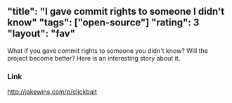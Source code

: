 "title": "I gave commit rights to someone I didn't know"
"tags": ["open-source"]
"rating": 3
"layout": "fav"
---

What if you gave commit rights to someone you didn't know? Will the project become better? Here is an interesting story about it.

### Link

http://jakewins.com/p/clickbait
